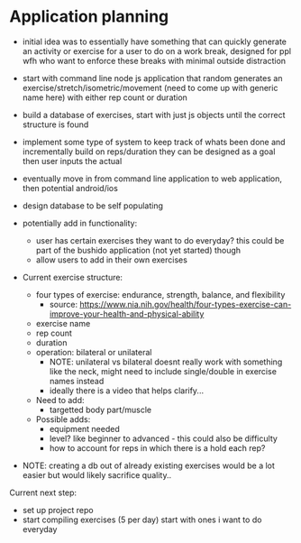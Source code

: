 # Application planning

* initial idea was to essentially have something that can quickly generate an activity or exercise for a user to do on a work break, designed for ppl wfh who want to enforce these breaks with minimal outside distraction

* start with command line node js application that random generates an exercise/stretch/isometric/movement (need to come up with generic name here) with either rep count or duration

* build a database of exercises, start with just js objects until the correct structure is found

* implement some type of system to keep track of whats been done and incrementally build on reps/duration they can be designed as a goal then user inputs the actual

* eventually move in from command line application to web application, then potential android/ios

* design database to be self populating

* potentially add in functionality:
  * user has certain exercises they want to do everyday? this could be part of the bushido application (not yet started) though
  * allow users to add in their own exercises

* Current exercise structure:
  * four types of exercise: endurance, strength, balance, and flexibility
    * source: https://www.nia.nih.gov/health/four-types-exercise-can-improve-your-health-and-physical-ability
  * exercise name
  * rep count
  * duration
  * operation: bilateral or unilateral
    * NOTE: unilateral vs bilateral doesnt really work with something like the neck, might need to include single/double in exercise names instead
    * ideally there is a video that helps clarify...
  * Need to add:
    * targetted body part/muscle
  * Possible adds:
    * equipment needed
    * level? like beginner to advanced - this could also be difficulty
    * how to account for reps in which there is a hold each rep?
* NOTE: creating a db out of already existing exercises would be a lot easier but would likely sacrifice quality..

Current next step:
* set up project repo
* start compiling exercises (5 per day) start with ones i want to do everyday